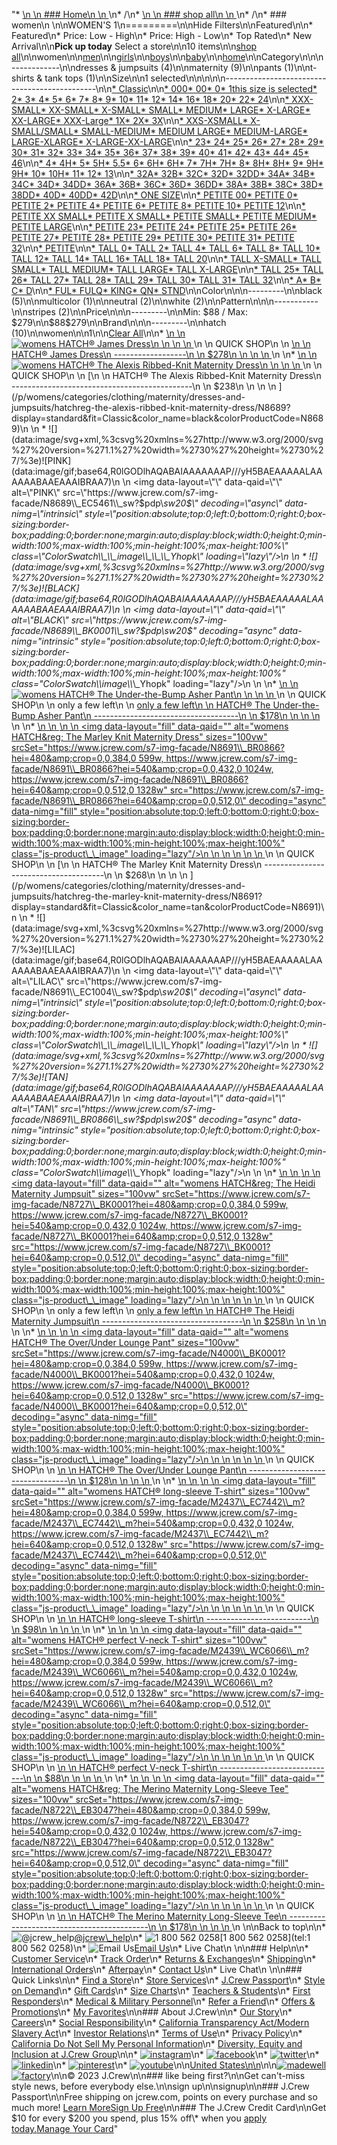"*   [\n    \n    ### Home\n    \n    ](/)\n*   /\n*   [\n    \n    ### shop all\n    \n    ](/all)\n*   /\n*   ### women\n    \n\nWOMEN'S 1\n=========\n\nHide Filters\n\nFeatured\n\n*   Featured\n*   Price: Low - High\n*   Price: High - Low\n*   Top Rated\n*   New Arrival\n\n**Pick up today** Select a store\n\n10 items\n\n[shop all](/all/?crawl=no)\n\nwomen\n\n[men](/all/mens?crawl=no)\n\n[girls](/all/girls?crawl=no)\n\n[boys](/all/boys?crawl=no)\n\n[baby](/all/baby?crawl=no)\n\n[home](/all/home?crawl=no)\n\nCategory\n\n\n------------\n\n[](/all/womens?sub-categories=womens-shopall-dresses-and-jumpsuits&crawl=no&size=1)dresses & jumpsuits (4)\n\n[](/all/womens?sub-categories=womens-shopall-maternity&crawl=no&size=1)maternity (9)\n\n[](/all/womens?sub-categories=womens-shopall-pants&crawl=no&size=1)pants (1)\n\n[](/all/womens?sub-categories=womens-shopall-t-shirtsAndTanktops&crawl=no&size=1)t-shirts & tank tops (1)\n\nSize\n\n1 selected[](/all/womens?crawl=no)\n\n\n\n\n----------------------------------------------\n\n[*   Classic](/all/womens?crawl=no&fit=Classic&size=1)\n\n[*   000](/all/womens?crawl=no&size=000,1)[*   00](/all/womens?crawl=no&size=00,1)[*   0](/all/womens?crawl=no&size=0,1)[*   1this size is selected](/all/womens?crawl=no)[*   2](/all/womens?crawl=no&size=1,2)[*   3](/all/womens?crawl=no&size=1,3)[*   4](/all/womens?crawl=no&size=1,4)[*   5](/all/womens?crawl=no&size=1,5)[*   6](/all/womens?crawl=no&size=1,6)[*   7](/all/womens?crawl=no&size=1,7)[*   8](/all/womens?crawl=no&size=1,8)[*   9](/all/womens?crawl=no&size=1,9)[*   10](/all/womens?crawl=no&size=1,10)[*   11](/all/womens?crawl=no&size=1,11)[*   12](/all/womens?crawl=no&size=1,12)[*   14](/all/womens?crawl=no&size=1,14)[*   16](/all/womens?crawl=no&size=1,16)[*   18](/all/womens?crawl=no&size=1,18)[*   20](/all/womens?crawl=no&size=1,20)[*   22](/all/womens?crawl=no&size=1,22)[*   24](/all/womens?crawl=no&size=1,24)\n\n[*   XXX-SMALL](/all/womens?crawl=no&size=1,XXX-SMALL)[*   XX-SMALL](/all/womens?crawl=no&size=1,XX-SMALL)[*   X-SMALL](/all/womens?crawl=no&size=1,X-SMALL)[*   SMALL](/all/womens?crawl=no&size=1,SMALL)[*   MEDIUM](/all/womens?crawl=no&size=1,MEDIUM)[*   LARGE](/all/womens?crawl=no&size=1,LARGE)[*   X-LARGE](/all/womens?crawl=no&size=1,X-LARGE)[*   XX-LARGE](/all/womens?crawl=no&size=1,XX-LARGE)[*   XXX-Large](/all/womens?crawl=no&size=1,XXXL)[*   1X](/all/womens?crawl=no&size=1,1X)[*   2X](/all/womens?crawl=no&size=1,2X)[*   3X](/all/womens?crawl=no&size=1,3X)\n\n[*   XXS-XSMALL](/all/womens?crawl=no&size=1,XXS-XSMALL)[*   X-SMALL/SMALL](/all/womens?crawl=no&size=1,X-SMALL%2FSMALL)[*   SMALL-MEDIUM](/all/womens?crawl=no&size=1,SMALL-MEDIUM)[*   MEDIUM LARGE](/all/womens?crawl=no&size=1,MEDIUM%20LARGE)[*   MEDIUM-LARGE](/all/womens?crawl=no&size=1,MEDIUM-LARGE)[*   LARGE-XLARGE](/all/womens?crawl=no&size=1,LARGE-XLARGE)[*   X-LARGE-XX-LARGE](/all/womens?crawl=no&size=1,X-LARGE-XX-LARGE)\n\n[*   23](/all/womens?crawl=no&size=1,23)[*   24](/all/womens?crawl=no&size=1,24G)[*   25](/all/womens?crawl=no&size=1,25)[*   26](/all/womens?crawl=no&size=1,26)[*   27](/all/womens?crawl=no&size=1,27)[*   28](/all/womens?crawl=no&size=1,28)[*   29](/all/womens?crawl=no&size=1,29)[*   30](/all/womens?crawl=no&size=1,30)[*   31](/all/womens?crawl=no&size=1,31)[*   32](/all/womens?crawl=no&size=1,32)[*   33](/all/womens?crawl=no&size=1,33)[*   34](/all/womens?crawl=no&size=1,34)[*   35](/all/womens?crawl=no&size=1,35)[*   36](/all/womens?crawl=no&size=1,36)[*   37](/all/womens?crawl=no&size=1,37)[*   38](/all/womens?crawl=no&size=1,38)[*   39](/all/womens?crawl=no&size=1,39)[*   40](/all/womens?crawl=no&size=1,40)[*   41](/all/womens?crawl=no&size=1,41)[*   42](/all/womens?crawl=no&size=1,42)[*   43](/all/womens?crawl=no&size=1,43)[*   44](/all/womens?crawl=no&size=1,44)[*   45](/all/womens?crawl=no&size=1,45)[*   46](/all/womens?crawl=no&size=1,46)\n\n[*   4](/all/womens?crawl=no&size=1,4%20MEDIUM)[*   4H](/all/womens?crawl=no&size=1,4H%20MEDIUM)[*   5](/all/womens?crawl=no&size=1,5%20MEDIUM)[*   5H](/all/womens?crawl=no&size=1,5H%20MEDIUM)[*   5.5](/all/womens?crawl=no&size=1,5.5)[*   6](/all/womens?crawl=no&size=1,6%20MEDIUM)[*   6H](/all/womens?crawl=no&size=1,6H)[*   6H](/all/womens?crawl=no&size=1,6H%20MEDIUM)[*   7](/all/womens?crawl=no&size=1,7%20MEDIUM)[*   7H](/all/womens?crawl=no&size=1,7H%20MEDIUM)[*   7H](/all/womens?crawl=no&size=1,7H)[*   8](/all/womens?crawl=no&size=1,8%20MEDIUM)[*   8H](/all/womens?crawl=no&size=1,8H%20MEDIUM)[*   8H](/all/womens?crawl=no&size=1,8H)[*   9](/all/womens?crawl=no&size=1,9%20MEDIUM)[*   9H](/all/womens?crawl=no&size=1,9H%20MEDIUM)[*   9H](/all/womens?crawl=no&size=1,9H)[*   10](/all/womens?crawl=no&size=1,10%20MEDIUM)[*   10H](/all/womens?crawl=no&size=1,10H%20MEDIUM)[*   11](/all/womens?crawl=no&size=1,11%20MEDIUM)[*   12](/all/womens?crawl=no&size=1,12%20MEDIUM)[*   13](/all/womens?crawl=no&size=1,13)\n\n[*   32A](/all/womens?crawl=no&size=1,32A)[*   32B](/all/womens?crawl=no&size=1,32B)[*   32C](/all/womens?crawl=no&size=1,32C)[*   32D](/all/womens?crawl=no&size=1,32D)[*   32DD](/all/womens?crawl=no&size=1,32DD)[*   34A](/all/womens?crawl=no&size=1,34A)[*   34B](/all/womens?crawl=no&size=1,34B)[*   34C](/all/womens?crawl=no&size=1,34C)[*   34D](/all/womens?crawl=no&size=1,34D)[*   34DD](/all/womens?crawl=no&size=1,34DD)[*   36A](/all/womens?crawl=no&size=1,36A)[*   36B](/all/womens?crawl=no&size=1,36B)[*   36C](/all/womens?crawl=no&size=1,36C)[*   36D](/all/womens?crawl=no&size=1,36D)[*   36DD](/all/womens?crawl=no&size=1,36DD)[*   38A](/all/womens?crawl=no&size=1,38A)[*   38B](/all/womens?crawl=no&size=1,38B)[*   38C](/all/womens?crawl=no&size=1,38C)[*   38D](/all/womens?crawl=no&size=1,38D)[*   38DD](/all/womens?crawl=no&size=1,38DD)[*   40D](/all/womens?crawl=no&size=1,40D)[*   40DD](/all/womens?crawl=no&size=1,40DD)[*   42D](/all/womens?crawl=no&size=1,42D)\n\n[*   ONE SIZE](/all/womens?crawl=no&size=1,ONE%20SIZE)\n\n[*   PETITE 00](/all/womens?crawl=no&size=1,PETITE%2000)[*   PETITE 0](/all/womens?crawl=no&size=1,PETITE%200)[*   PETITE 2](/all/womens?crawl=no&size=1,PETITE%202)[*   PETITE 4](/all/womens?crawl=no&size=1,PETITE%204)[*   PETITE 6](/all/womens?crawl=no&size=1,PETITE%206)[*   PETITE 8](/all/womens?crawl=no&size=1,PETITE%208)[*   PETITE 10](/all/womens?crawl=no&size=1,PETITE%2010)[*   PETITE 12](/all/womens?crawl=no&size=1,PETITE%2012)\n\n[*   PETITE XX SMALL](/all/womens?crawl=no&size=1,PETITE%20XX%20SMALL)[*   PETITE X SMALL](/all/womens?crawl=no&size=1,PETITE%20X%20SMALL)[*   PETITE SMALL](/all/womens?crawl=no&size=1,PETITE%20SMALL)[*   PETITE MEDIUM](/all/womens?crawl=no&size=1,PETITE%20MEDIUM)[*   PETITE LARGE](/all/womens?crawl=no&size=1,PETITE%20LARGE)\n\n[*   PETITE 23](/all/womens?crawl=no&size=1,PETITE%2023)[*   PETITE 24](/all/womens?crawl=no&size=1,PETITE%2024)[*   PETITE 25](/all/womens?crawl=no&size=1,PETITE%2025)[*   PETITE 26](/all/womens?crawl=no&size=1,PETITE%2026)[*   PETITE 27](/all/womens?crawl=no&size=1,PETITE%2027)[*   PETITE 28](/all/womens?crawl=no&size=1,PETITE%2028)[*   PETITE 29](/all/womens?crawl=no&size=1,PETITE%2029)[*   PETITE 30](/all/womens?crawl=no&size=1,PETITE%2030)[*   PETITE 31](/all/womens?crawl=no&size=1,PETITE%2031)[*   PETITE 32](/all/womens?crawl=no&size=1,PETITE%2032)\n\n[*   PETITE](/all/womens?crawl=no&size=1,PETITE)\n\n[*   TALL 0](/all/womens?crawl=no&size=1,TALL%20SIZE%200)[*   TALL 2](/all/womens?crawl=no&size=1,TALL%202)[*   TALL 4](/all/womens?crawl=no&size=1,TALL%204)[*   TALL 6](/all/womens?crawl=no&size=1,TALL%206)[*   TALL 8](/all/womens?crawl=no&size=1,TALL%208)[*   TALL 10](/all/womens?crawl=no&size=1,TALL%2010)[*   TALL 12](/all/womens?crawl=no&size=1,TALL%2012)[*   TALL 14](/all/womens?crawl=no&size=1,TALL%2014)[*   TALL 16](/all/womens?crawl=no&size=1,TALL%2016)[*   TALL 18](/all/womens?crawl=no&size=1,TALL%2018)[*   TALL 20](/all/womens?crawl=no&size=1,TALL%2020)\n\n[*   TALL X-SMALL](/all/womens?crawl=no&size=1,TALL%20X-SMALL)[*   TALL SMALL](/all/womens?crawl=no&size=1,TALL%20SMALL)[*   TALL MEDIUM](/all/womens?crawl=no&size=1,TALL%20MEDIUM)[*   TALL LARGE](/all/womens?crawl=no&size=1,TALL%20LARGE)[*   TALL X-LARGE](/all/womens?crawl=no&size=1,TALL%20X-LARGE)\n\n[*   TALL 25](/all/womens?crawl=no&size=1,TALL%2025)[*   TALL 26](/all/womens?crawl=no&size=1,TALL%2026)[*   TALL 27](/all/womens?crawl=no&size=1,TALL%2027)[*   TALL 28](/all/womens?crawl=no&size=1,TALL%2028)[*   TALL 29](/all/womens?crawl=no&size=1,TALL%2029)[*   TALL 30](/all/womens?crawl=no&size=1,TALL%2030)[*   TALL 31](/all/womens?crawl=no&size=1,TALL%2031)[*   TALL 32](/all/womens?crawl=no&size=1,TALL%2032)\n\n[*   A](/all/womens?crawl=no&size=1,A)[*   B](/all/womens?crawl=no&size=1,B)[*   C](/all/womens?crawl=no&size=1,C)[*   D](/all/womens?crawl=no&size=1,D)\n\n[*   FUL](/all/womens?crawl=no&size=1,FUL)[*   FULQ](/all/womens?crawl=no&size=1,FULQ)[*   KING](/all/womens?crawl=no&size=1,KING)[*   QN](/all/womens?crawl=no&size=1,QN)[*   STND](/all/womens?crawl=no&size=1,STND)\n\nColor\n\n\n---------\n\n[](/all/womens?crawl=no&l_color=root-black&size=1)black (5)\n\n[](/all/womens?crawl=no&l_color=root-multicolor&size=1)multicolor (1)\n\n[](/all/womens?crawl=no&l_color=root-neutral&size=1)neutral (2)\n\n[](/all/womens?crawl=no&l_color=root-white&size=1)white (2)\n\nPattern\n\n\n-----------\n\n[](/all/womens?crawl=no&l_pattern=root-stripes&size=1)stripes (2)\n\nPrice\n\n\n---------\n\nMin: $88 / Max: $279\n\n$88$279\n\nBrand\n\n\n---------\n\n[](/all/womens?brand=HATCH&crawl=no&size=1)hatch (10)\n\nwomen[](/all/?crawl=no)\n\n1[](/all/womens?crawl=no)\n\n[Clear All](/all/?crawl=no)\n\n*   [\n    \n    ![womens HATCH® James Dress](https://www.jcrew.com/s7-img-facade/M7728_BK0001?hei=640&crop=0,0,512,0)\n    \n    \n    \n    ](/p/womens/categories/clothing/dresses-and-jumpsuits/hatch-james-dress/M7728?display=standard&fit=Classic&color_name=black&colorProductCode=M7728)\n    \n    QUICK SHOP\n    \n    [\n    \n    HATCH® James Dress\n    ------------------\n    \n    $278\n    \n    \n    \n    ](/p/womens/categories/clothing/dresses-and-jumpsuits/hatch-james-dress/M7728?display=standard&fit=Classic&color_name=black&colorProductCode=M7728)\n    \n*   [\n    \n    ![womens HATCH&reg; The Alexis Ribbed-Knit Maternity Dress](https://www.jcrew.com/s7-img-facade/N8689_BK0001?hei=640&crop=0,0,512,0)\n    \n    \n    \n    ](/p/womens/categories/clothing/maternity/dresses-and-jumpsuits/hatchreg-the-alexis-ribbed-knit-maternity-dress/N8689?display=standard&fit=Classic&color_name=black&colorProductCode=N8689)\n    \n    QUICK SHOP\n    \n    [\n    \n    HATCH® The Alexis Ribbed-Knit Maternity Dress\n    ---------------------------------------------\n    \n    $238\n    \n    \n    \n    ](/p/womens/categories/clothing/maternity/dresses-and-jumpsuits/hatchreg-the-alexis-ribbed-knit-maternity-dress/N8689?display=standard&fit=Classic&color_name=black&colorProductCode=N8689)\n    \n    *   ![](data:image/svg+xml,%3csvg%20xmlns=%27http://www.w3.org/2000/svg%27%20version=%271.1%27%20width=%2730%27%20height=%2730%27/%3e)![PINK](data:image/gif;base64,R0lGODlhAQABAIAAAAAAAP///yH5BAEAAAAALAAAAAABAAEAAAIBRAA7)\n        \n        <img data-layout=\"\" data-qaid=\"\" alt=\"PINK\" src=\"https://www.jcrew.com/s7-img-facade/N8689\\_EC5461\\_sw?$pdp\\_sw20$\" decoding=\"async\" data-nimg=\"intrinsic\" style=\"position:absolute;top:0;left:0;bottom:0;right:0;box-sizing:border-box;padding:0;border:none;margin:auto;display:block;width:0;height:0;min-width:100%;max-width:100%;min-height:100%;max-height:100%\" class=\"ColorSwatch\\_\\_image\\_\\_\\_Yhopk\" loading=\"lazy\"/>\n        \n    *   ![](data:image/svg+xml,%3csvg%20xmlns=%27http://www.w3.org/2000/svg%27%20version=%271.1%27%20width=%2730%27%20height=%2730%27/%3e)![BLACK](data:image/gif;base64,R0lGODlhAQABAIAAAAAAAP///yH5BAEAAAAALAAAAAABAAEAAAIBRAA7)\n        \n        <img data-layout=\"\" data-qaid=\"\" alt=\"BLACK\" src=\"https://www.jcrew.com/s7-img-facade/N8689\\_BK0001\\_sw?$pdp\\_sw20$\" decoding=\"async\" data-nimg=\"intrinsic\" style=\"position:absolute;top:0;left:0;bottom:0;right:0;box-sizing:border-box;padding:0;border:none;margin:auto;display:block;width:0;height:0;min-width:100%;max-width:100%;min-height:100%;max-height:100%\" class=\"ColorSwatch\\_\\_image\\_\\_\\_Yhopk\" loading=\"lazy\"/>\n        \n    \n*   [\n    \n    ![womens HATCH&reg; The Under-the-Bump Asher Pant](https://www.jcrew.com/s7-img-facade/N8728_BK0001?hei=640&crop=0,0,512,0)\n    \n    \n    \n    ](/p/womens/categories/clothing/maternity/pants/hatchreg-the-under-the-bump-asher-pant/N8728?display=standard&fit=Classic&color_name=black&colorProductCode=N8728)\n    \n    QUICK SHOP\n    \n    only a few left\n    \n    [only a few left\n    \n    HATCH® The Under-the-Bump Asher Pant\n    ------------------------------------\n    \n    $178\n    \n    \n    \n    ](/p/womens/categories/clothing/maternity/pants/hatchreg-the-under-the-bump-asher-pant/N8728?display=standard&fit=Classic&color_name=black&colorProductCode=N8728)\n    \n*   [\n    \n    ![womens HATCH&reg; The Marley Knit Maternity Dress](data:image/gif;base64,R0lGODlhAQABAIAAAAAAAP///yH5BAEAAAAALAAAAAABAAEAAAIBRAA7)\n    \n    <img data-layout=\"fill\" data-qaid=\"\" alt=\"womens HATCH&amp;reg; The Marley Knit Maternity Dress\" sizes=\"100vw\" srcSet=\"https://www.jcrew.com/s7-img-facade/N8691\\_BR0866?hei=480&amp;crop=0,0,384,0 599w, https://www.jcrew.com/s7-img-facade/N8691\\_BR0866?hei=540&amp;crop=0,0,432,0 1024w, https://www.jcrew.com/s7-img-facade/N8691\\_BR0866?hei=640&amp;crop=0,0,512,0 1328w\" src=\"https://www.jcrew.com/s7-img-facade/N8691\\_BR0866?hei=640&amp;crop=0,0,512,0\" decoding=\"async\" data-nimg=\"fill\" style=\"position:absolute;top:0;left:0;bottom:0;right:0;box-sizing:border-box;padding:0;border:none;margin:auto;display:block;width:0;height:0;min-width:100%;max-width:100%;min-height:100%;max-height:100%\" class=\"js-product\\_\\_image\" loading=\"lazy\"/>\n    \n    \n    \n    \n    \n    ](/p/womens/categories/clothing/maternity/dresses-and-jumpsuits/hatchreg-the-marley-knit-maternity-dress/N8691?display=standard&fit=Classic&color_name=tan&colorProductCode=N8691)\n    \n    QUICK SHOP\n    \n    [\n    \n    HATCH® The Marley Knit Maternity Dress\n    --------------------------------------\n    \n    $268\n    \n    \n    \n    ](/p/womens/categories/clothing/maternity/dresses-and-jumpsuits/hatchreg-the-marley-knit-maternity-dress/N8691?display=standard&fit=Classic&color_name=tan&colorProductCode=N8691)\n    \n    *   ![](data:image/svg+xml,%3csvg%20xmlns=%27http://www.w3.org/2000/svg%27%20version=%271.1%27%20width=%2730%27%20height=%2730%27/%3e)![LILAC](data:image/gif;base64,R0lGODlhAQABAIAAAAAAAP///yH5BAEAAAAALAAAAAABAAEAAAIBRAA7)\n        \n        <img data-layout=\"\" data-qaid=\"\" alt=\"LILAC\" src=\"https://www.jcrew.com/s7-img-facade/N8691\\_EC1004\\_sw?$pdp\\_sw20$\" decoding=\"async\" data-nimg=\"intrinsic\" style=\"position:absolute;top:0;left:0;bottom:0;right:0;box-sizing:border-box;padding:0;border:none;margin:auto;display:block;width:0;height:0;min-width:100%;max-width:100%;min-height:100%;max-height:100%\" class=\"ColorSwatch\\_\\_image\\_\\_\\_Yhopk\" loading=\"lazy\"/>\n        \n    *   ![](data:image/svg+xml,%3csvg%20xmlns=%27http://www.w3.org/2000/svg%27%20version=%271.1%27%20width=%2730%27%20height=%2730%27/%3e)![TAN](data:image/gif;base64,R0lGODlhAQABAIAAAAAAAP///yH5BAEAAAAALAAAAAABAAEAAAIBRAA7)\n        \n        <img data-layout=\"\" data-qaid=\"\" alt=\"TAN\" src=\"https://www.jcrew.com/s7-img-facade/N8691\\_BR0866\\_sw?$pdp\\_sw20$\" decoding=\"async\" data-nimg=\"intrinsic\" style=\"position:absolute;top:0;left:0;bottom:0;right:0;box-sizing:border-box;padding:0;border:none;margin:auto;display:block;width:0;height:0;min-width:100%;max-width:100%;min-height:100%;max-height:100%\" class=\"ColorSwatch\\_\\_image\\_\\_\\_Yhopk\" loading=\"lazy\"/>\n        \n    \n*   [\n    \n    ![womens HATCH&reg; The Heidi Maternity Jumpsuit](data:image/gif;base64,R0lGODlhAQABAIAAAAAAAP///yH5BAEAAAAALAAAAAABAAEAAAIBRAA7)\n    \n    <img data-layout=\"fill\" data-qaid=\"\" alt=\"womens HATCH&amp;reg; The Heidi Maternity Jumpsuit\" sizes=\"100vw\" srcSet=\"https://www.jcrew.com/s7-img-facade/N8727\\_BK0001?hei=480&amp;crop=0,0,384,0 599w, https://www.jcrew.com/s7-img-facade/N8727\\_BK0001?hei=540&amp;crop=0,0,432,0 1024w, https://www.jcrew.com/s7-img-facade/N8727\\_BK0001?hei=640&amp;crop=0,0,512,0 1328w\" src=\"https://www.jcrew.com/s7-img-facade/N8727\\_BK0001?hei=640&amp;crop=0,0,512,0\" decoding=\"async\" data-nimg=\"fill\" style=\"position:absolute;top:0;left:0;bottom:0;right:0;box-sizing:border-box;padding:0;border:none;margin:auto;display:block;width:0;height:0;min-width:100%;max-width:100%;min-height:100%;max-height:100%\" class=\"js-product\\_\\_image\" loading=\"lazy\"/>\n    \n    \n    \n    \n    \n    ](/p/womens/categories/clothing/maternity/dresses-and-jumpsuits/hatchreg-the-heidi-maternity-jumpsuit/N8727?display=standard&fit=Classic&color_name=black&colorProductCode=N8727)\n    \n    QUICK SHOP\n    \n    only a few left\n    \n    [only a few left\n    \n    HATCH® The Heidi Maternity Jumpsuit\n    -----------------------------------\n    \n    $258\n    \n    \n    \n    ](/p/womens/categories/clothing/maternity/dresses-and-jumpsuits/hatchreg-the-heidi-maternity-jumpsuit/N8727?display=standard&fit=Classic&color_name=black&colorProductCode=N8727)\n    \n*   [\n    \n    ![womens HATCH® The Over/Under Lounge Pant](data:image/gif;base64,R0lGODlhAQABAIAAAAAAAP///yH5BAEAAAAALAAAAAABAAEAAAIBRAA7)\n    \n    <img data-layout=\"fill\" data-qaid=\"\" alt=\"womens HATCH® The Over/Under Lounge Pant\" sizes=\"100vw\" srcSet=\"https://www.jcrew.com/s7-img-facade/N4000\\_BK0001?hei=480&amp;crop=0,0,384,0 599w, https://www.jcrew.com/s7-img-facade/N4000\\_BK0001?hei=540&amp;crop=0,0,432,0 1024w, https://www.jcrew.com/s7-img-facade/N4000\\_BK0001?hei=640&amp;crop=0,0,512,0 1328w\" src=\"https://www.jcrew.com/s7-img-facade/N4000\\_BK0001?hei=640&amp;crop=0,0,512,0\" decoding=\"async\" data-nimg=\"fill\" style=\"position:absolute;top:0;left:0;bottom:0;right:0;box-sizing:border-box;padding:0;border:none;margin:auto;display:block;width:0;height:0;min-width:100%;max-width:100%;min-height:100%;max-height:100%\" class=\"js-product\\_\\_image\" loading=\"lazy\"/>\n    \n    \n    \n    \n    \n    ](/p/womens/categories/clothing/maternity/pants/hatch-the-overunder-lounge-pant/N4000?display=standard&fit=Classic&color_name=black&colorProductCode=N4000)\n    \n    QUICK SHOP\n    \n    [\n    \n    HATCH® The Over/Under Lounge Pant\n    ---------------------------------\n    \n    $128\n    \n    \n    \n    ](/p/womens/categories/clothing/maternity/pants/hatch-the-overunder-lounge-pant/N4000?display=standard&fit=Classic&color_name=black&colorProductCode=N4000)\n    \n*   [\n    \n    ![womens HATCH® long-sleeve T-shirt](data:image/gif;base64,R0lGODlhAQABAIAAAAAAAP///yH5BAEAAAAALAAAAAABAAEAAAIBRAA7)\n    \n    <img data-layout=\"fill\" data-qaid=\"\" alt=\"womens HATCH® long-sleeve T-shirt\" sizes=\"100vw\" srcSet=\"https://www.jcrew.com/s7-img-facade/M2437\\_EC7442\\_m?hei=480&amp;crop=0,0,384,0 599w, https://www.jcrew.com/s7-img-facade/M2437\\_EC7442\\_m?hei=540&amp;crop=0,0,432,0 1024w, https://www.jcrew.com/s7-img-facade/M2437\\_EC7442\\_m?hei=640&amp;crop=0,0,512,0 1328w\" src=\"https://www.jcrew.com/s7-img-facade/M2437\\_EC7442\\_m?hei=640&amp;crop=0,0,512,0\" decoding=\"async\" data-nimg=\"fill\" style=\"position:absolute;top:0;left:0;bottom:0;right:0;box-sizing:border-box;padding:0;border:none;margin:auto;display:block;width:0;height:0;min-width:100%;max-width:100%;min-height:100%;max-height:100%\" class=\"js-product\\_\\_image\" loading=\"lazy\"/>\n    \n    \n    \n    \n    \n    ](/p/womens/categories/clothing/maternity/t-shirts-and-tank-tops/hatch-long-sleeve-t-shirt/M2437?display=standard&fit=Classic&color_name=white-multi&colorProductCode=M2437)\n    \n    QUICK SHOP\n    \n    [\n    \n    HATCH® long-sleeve T-shirt\n    --------------------------\n    \n    $98\n    \n    \n    \n    ](/p/womens/categories/clothing/maternity/t-shirts-and-tank-tops/hatch-long-sleeve-t-shirt/M2437?display=standard&fit=Classic&color_name=white-multi&colorProductCode=M2437)\n    \n*   [\n    \n    ![womens HATCH® perfect V-neck T-shirt](data:image/gif;base64,R0lGODlhAQABAIAAAAAAAP///yH5BAEAAAAALAAAAAABAAEAAAIBRAA7)\n    \n    <img data-layout=\"fill\" data-qaid=\"\" alt=\"womens HATCH® perfect V-neck T-shirt\" sizes=\"100vw\" srcSet=\"https://www.jcrew.com/s7-img-facade/M2439\\_WC6066\\_m?hei=480&amp;crop=0,0,384,0 599w, https://www.jcrew.com/s7-img-facade/M2439\\_WC6066\\_m?hei=540&amp;crop=0,0,432,0 1024w, https://www.jcrew.com/s7-img-facade/M2439\\_WC6066\\_m?hei=640&amp;crop=0,0,512,0 1328w\" src=\"https://www.jcrew.com/s7-img-facade/M2439\\_WC6066\\_m?hei=640&amp;crop=0,0,512,0\" decoding=\"async\" data-nimg=\"fill\" style=\"position:absolute;top:0;left:0;bottom:0;right:0;box-sizing:border-box;padding:0;border:none;margin:auto;display:block;width:0;height:0;min-width:100%;max-width:100%;min-height:100%;max-height:100%\" class=\"js-product\\_\\_image\" loading=\"lazy\"/>\n    \n    \n    \n    \n    \n    ](/p/womens/categories/clothing/maternity/t-shirts-and-tank-tops/hatch-perfect-v-neck-t-shirt/M2439?display=standard&fit=Classic&color_name=white&colorProductCode=M2439)\n    \n    QUICK SHOP\n    \n    [\n    \n    HATCH® perfect V-neck T-shirt\n    -----------------------------\n    \n    $88\n    \n    \n    \n    ](/p/womens/categories/clothing/maternity/t-shirts-and-tank-tops/hatch-perfect-v-neck-t-shirt/M2439?display=standard&fit=Classic&color_name=white&colorProductCode=M2439)\n    \n*   [\n    \n    ![womens HATCH&reg; The Merino Maternity Long-Sleeve Tee](data:image/gif;base64,R0lGODlhAQABAIAAAAAAAP///yH5BAEAAAAALAAAAAABAAEAAAIBRAA7)\n    \n    <img data-layout=\"fill\" data-qaid=\"\" alt=\"womens HATCH&amp;reg; The Merino Maternity Long-Sleeve Tee\" sizes=\"100vw\" srcSet=\"https://www.jcrew.com/s7-img-facade/N8722\\_EB3047?hei=480&amp;crop=0,0,384,0 599w, https://www.jcrew.com/s7-img-facade/N8722\\_EB3047?hei=540&amp;crop=0,0,432,0 1024w, https://www.jcrew.com/s7-img-facade/N8722\\_EB3047?hei=640&amp;crop=0,0,512,0 1328w\" src=\"https://www.jcrew.com/s7-img-facade/N8722\\_EB3047?hei=640&amp;crop=0,0,512,0\" decoding=\"async\" data-nimg=\"fill\" style=\"position:absolute;top:0;left:0;bottom:0;right:0;box-sizing:border-box;padding:0;border:none;margin:auto;display:block;width:0;height:0;min-width:100%;max-width:100%;min-height:100%;max-height:100%\" class=\"js-product\\_\\_image\" loading=\"lazy\"/>\n    \n    \n    \n    \n    \n    ](/p/womens/categories/clothing/maternity/t-shirts-and-tank-tops/hatchreg-the-merino-maternity-long-sleeve-tee/N8722?display=standard&fit=Classic&color_name=multicolor&colorProductCode=N8722)\n    \n    QUICK SHOP\n    \n    [\n    \n    HATCH® The Merino Maternity Long-Sleeve Tee\n    -------------------------------------------\n    \n    $178\n    \n    \n    \n    ](/p/womens/categories/clothing/maternity/t-shirts-and-tank-tops/hatchreg-the-merino-maternity-long-sleeve-tee/N8722?display=standard&fit=Classic&color_name=multicolor&colorProductCode=N8722)\n    \n\nBack to top\n\n*   ![@jcrew_help](/next-static/images/sidecar-modules/footer/twitter-2.svg)[@jcrew\\_help](https://twitter.com/jcrew_help)\n*   ![1 800 562 0258](/next-static/images/sidecar-modules/footer/phone-2.svg)[1 800 562 0258](tel:1 800 562 0258)\n*   ![Email Us](/next-static/images/sidecar-modules/footer/email.svg)[Email Us](mailto:help@jcrew.com)\n*   Live Chat\n    \n\n### Help\n\n*   [Customer Service](/help/customer-service)\n*   [Track Order](/help/order-status)\n*   [Returns & Exchanges](/help/returns-exchanges)\n*   [Shipping](/help/shipping-handling)\n*   [International Orders](/help/international-orders)\n*   [Afterpay](/afterpay-faq)\n*   [Contact Us](/help/contact-us)\n*   Live Chat\n    \n\n### Quick Links\n\n*   [Find a Store](https://stores.jcrew.com/search)\n*   [Store Services](/s/store-services)\n*   [J.Crew Passport](/s/rewards)\n*   [Style on Demand](/s/style-on-demand)\n*   [Gift Cards](/help/gift-card)\n*   [Size Charts](/r/size-charts)\n*   [Teachers & Students](/s/teacher-student-discount)\n*   [First Responders](/s/military-medical-first-responder-discount)\n*   [Medical & Military Personnel](/s/military-medical-first-responder-discount)\n*   [Refer a Friend](/share)\n*   [Offers & Promotions](/best-deals)\n*   [My Favorites](/favorites)\n\n### About J.Crew\n\n*   [Our Story](/s/aboutus)\n*   [Careers](https://jobs.jcrew.com)\n*   [Social Responsibility](/s/corporate-responsibility)\n*   [California Transparency Act/Modern Slavery Act](/s/CSR-california-transparency-act)\n*   [Investor Relations](https://investors.jcrew.com)\n*   [Terms of Use](/help/terms-of-use)\n*   [Privacy Policy](/help/privacy-policy)\n*   [California Do Not Sell My Personal Information](https://jcrew.clarip.com/dsr/create?brand=jcrew&type=3)\n*   [Diversity, Equity and Inclusion at J.Crew Group](/s/diversity-equity-inclusion)\n\n*   [![instagram](/next-static/images/sidecar-modules/footer/instagram-2.svg)](http://instagram.com/jcrew)\n*   [![facebook](/next-static/images/sidecar-modules/footer/facebook-2.svg)](https://www.facebook.com/jcrew)\n*   [![twitter](/next-static/images/sidecar-modules/footer/twitter-2.svg)](https://twitter.com/jcrew)\n*   [![linkedin](/next-static/images/sidecar-modules/footer/linkedin.svg)](https://www.linkedin.com/company/j-crew)\n*   [![pinterest](/next-static/images/sidecar-modules/footer/pinterest-2.svg)](http://pinterest.com/jcrew/)\n*   [![youtube](/next-static/images/sidecar-modules/footer/youtube-2.svg)](http://www.youtube.com/user/jcrewinsider)\n\n[United States\n\n](/r/context-chooser)\n\n[![madewell](/next-static/images/sidecar-modules/footer/madewell.svg)](https://www.madewell.com)[![factory](/next-static/images/sidecar-modules/navigation/jcrew-factory-logo-black.svg)](https://factory.jcrew.com)\n\n© 2023 J.Crew\n\n### like being first?\n\nGet can't-miss style news, before everybody else.\n\nsign up\n\nsignup\n\n### J.Crew Passport\n\nFree shipping on jcrew.com, points on every purchase and so much more! [Learn More](/s/rewards)[Sign Up Free](/?register=true)\n\n### The J.Crew Credit Card\n\nGet $10 for every $200 you spend, plus 15% off\\* when you [apply today.](/s/credit-card)[Manage Your Card](https://d.comenity.net/jcrew/)"